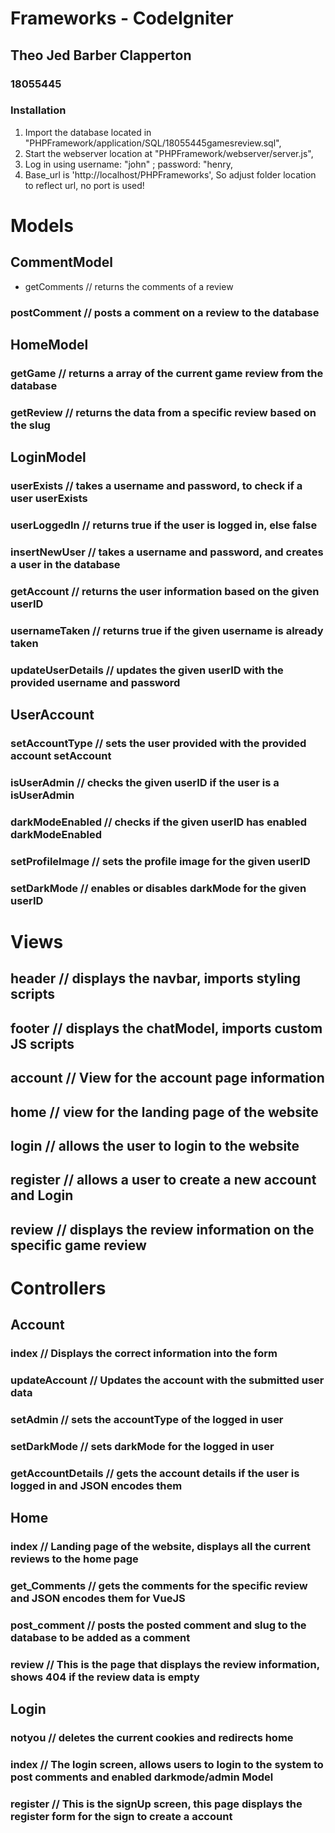 # Frameworks - CodeIgniter
## Theo Jed Barber Clapperton
### 18055445

### Installation
1. Import the database located in "PHPFramework/application/SQL/18055445gamesreview.sql",
2. Start the webserver location at "PHPFramework/webserver/server.js",
3. Log in using username: "john" ; password: "henry,
4. Base_url is 'http://localhost/PHPFrameworks', So adjust folder location to reflect url, no port is used!

# Models
## CommentModel
- getComments // returns the comments of a review
### postComment // posts a comment on a review to the database
## HomeModel
### getGame // returns a array of the current game review from the database
### getReview // returns the data from a specific review based on the slug
## LoginModel
### userExists // takes a username and password, to check if a user userExists
### userLoggedIn // returns true if the user is logged in, else false
### insertNewUser // takes a username and password, and creates a user in the database
### getAccount // returns the user information based on the given userID
### usernameTaken // returns true if the given username is already taken
### updateUserDetails // updates the given userID with the provided username and password
## UserAccount
### setAccountType // sets the user provided with the provided account setAccount
### isUserAdmin // checks the given userID if the user is a isUserAdmin
### darkModeEnabled // checks if the given userID has enabled darkModeEnabled
### setProfileImage // sets the profile image for the given userID
### setDarkMode // enables or disables darkMode for the given userID

# Views
## header // displays the navbar, imports styling scripts
## footer // displays the chatModel, imports custom JS scripts
## account // View for the account page information
## home // view for the landing page of the website
## login // allows the user to login to the website
## register // allows a user to create a new account and Login
## review // displays the review information on the specific game review

# Controllers
## Account
### index // Displays the correct information into the form
### updateAccount // Updates the account with the submitted user data
### setAdmin // sets the accountType of the logged in user
### setDarkMode // sets darkMode for the logged in user
### getAccountDetails // gets the account details if the user is logged in and JSON encodes them

## Home
### index // Landing page of the website, displays all the current reviews to the home page
### get_Comments // gets the comments for the specific review and JSON encodes them for VueJS
### post_comment // posts the posted comment and slug to the database to be added as a comment
### review // This is the page that displays the review information, shows 404 if the review data is empty

## Login
### notyou // deletes the current cookies and redirects home
### index // The login screen, allows users to login to the system to post comments and enabled darkmode/admin Model
### register // This is the signUp screen, this page displays the register form for the sign to create a account
